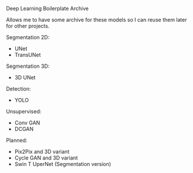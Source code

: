 Deep Learning Boilerplate Archive

Allows me to have some archive for these models so I can reuse them later for other projects.


Segmentation 2D: 
- UNet
- TransUNet

Segmentation 3D:
- 3D UNet

Detection:
- YOLO

Unsupervised:
- Conv GAN 
- DCGAN

Planned:
- Pix2Pix and 3D variant
- Cycle GAN and 3D variant
- Swin T UperNet (Segmentation version)
